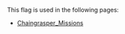 This flag is used in the following pages:
 - [Chaingrasper_Missions](../missions/Chaingrasper_Missions.md)
